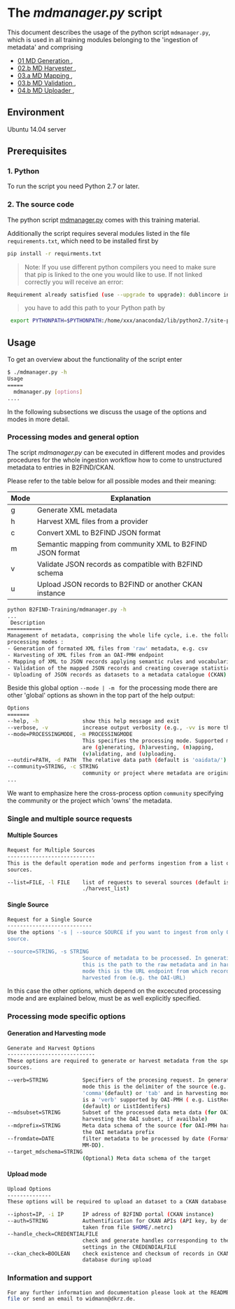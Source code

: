 # The *mdmanager.py* script
This document describes the usage of the python script `mdmanager.py`,
which is used in all training modules belonging to the 'ingestion of metadata' and comprising
* [01 MD Generation ](01.b-generate-metadata.md),
* [02.b MD Harvester ](02.b-OAI-harvester.md),
* [03.a MD Mapping ](03.a-map-metadata.md),
* [03.b MD Validation ](03.b-validate-metadata.md),
* [04.b MD Uploader ](04.b-upload-metadata.md),

## Environment
Ubuntu 14.04 server

## Prerequisites

### 1. Python
To run the script you need Python 2.7 or later.

### 2. The source code
The python script [mdmanager.py](https://github.com/EUDAT-Training/B2FIND-Training/blob/master/mdmanager.py) comes with this training material.

Additionally the script requires several modules listed in the file `requirements.txt`, which need to be installed first by

```sh
pip install -r requirments.txt
```
 > Note: If you use different python compilers you need to make sure that pip is linked to the one you would like to use. If not linked correctly you will receive an error:
 ```sh
 Requirement already satisfied (use --upgrade to upgrade): dublincore in /home/xxx/anaconda2/lib/python2.7/site-packages
```
> you have to add this path to your Python path by
```sh
 export PYTHONPATH=$PYTHONPATH:/home/xxx/anaconda2/lib/python2.7/site-packages/
```
## Usage
To get an overview about the functionality of the script enter
```sh
$ ./mdmanager.py -h
Usage
=====
  mdmanager.py [options]
....
```

In the following subsections we discuss the usage of the options and modes in more detail.

### Processing modes and general option
The script *mdmanager.py* can be executed in different modes and provides procedures for the whole ingestion workflow how to come to unstructured metadata to entries in B2FIND/CKAN. 

Please refer to the table below for all possible modes and their meaning:

Mode | Explanation
------|-------------------
g| Generate XML metadata
h| Harvest XML files from a provider
c| Convert XML to B2FIND JSON format
m| Semantic mapping from community XML to B2FIND JSON format
v| Validate JSON records as compatible with B2FIND schema
u| Upload JSON records to B2FIND or another CKAN instance

```sh
python B2FIND-Training/mdmanager.py -h
...
 Description
===========
Management of metadata, comprising the whole life cycle, i.e. the following
processing modes :
- Generation of formated XML files from 'raw' metadata, e.g. csv
- Harvesting of XML files from an OAI-PMH endpoint
- Mapping of XML to JSON records applying semantic rules and vocabularies
- Validation of the mapped JSON records and creating coverage statistics
- Uploading of JSON records as datasets to a metadata catalogue (CKAN)
```

Beside this global option `--mode | -m ` for the processing mode there are other 'global' options as shown in the top part of the help output:

```sh
Options
=======
--help, -h              show this help message and exit
--verbose, -v           increase output verbosity (e.g., -vv is more than -v)
--mode=PROCESSINGMODE, -m PROCESSINGMODE
                        This specifies the processing mode. Supported modes
                        are (g)enerating, (h)arvesting, (m)apping,
                        (v)alidating, and (u)ploading.
--outdir=PATH, -d PATH  The relative data path (default is 'oaidata/').
--community=STRING, -c STRING
                        community or project where metadata are originated.
...
```

We want to emphasize here the cross-process option `community` specifying the community or the project which 'owns' the metadata. 

### Single and multiple source requests

#### Multiple Sources

```sh
Request for Multiple Sources
----------------------------
This is the default operation mode and performs ingestion from a list of
sources.

--list=FILE, -l FILE    list of requests to several sources (default is
                        ./harvest_list)
```

#### Single Source


```sh
Request for a Single Source
---------------------------
Use the options '-s | --source SOURCE if you want to ingest from only ONE
source.

--source=STRING, -s STRING
                        Source of metadata to be processed. In generation mode
                        this is the path to the raw metadata and in harvesting
                        mode this is the URL endpoint from which records are
                        harvested from (e.g. the OAI-URL)
```

In this case the other options, which depend on the excecuted processing mode and are explained below, must be as well explicitly specified.

### Processing mode specific options

#### Generation and Harvesting mode

```sh
Generate and Harvest Options
----------------------------
These options are required to generate or harvest metadata from the specified
sources.

--verb=STRING           Specifiers of the procesing request. In generation
                        mode this is the delimiter of the source (e.g.
                        'comma'(default) or 'tab' and in harvesting mode this
                        is a 'verb' supported by OAI-PMH ( e.g. ListRecords
                        (default) or ListIdentifers)
--mdsubset=STRING       Subset of the processed data meta data (for OAI-PMH
                        harvesting the OAI subset, if availbale)
--mdprefix=STRING       Meta data schema of the source (for OAI-PMH harvesting
                        the OAI metadata prefix
--fromdate=DATE         filter metadata to be processed by date (Format: YYYY-
                        MM-DD).
--target_mdschema=STRING
                        (Optional) Meta data schema of the target
```

#### Upload mode

```sh
Upload Options
--------------
These options will be required to upload an dataset to a CKAN database.

--iphost=IP, -i IP      IP adress of B2FIND portal (CKAN instance)
--auth=STRING           Authentification for CKAN APIs (API key, by default
                        taken from file $HOME/.netrc)
--handle_check=CREDENTIALFILE
                        check and generate handles corresponding to the
                        settings in the CREDENDIALFILE
--ckan_check=BOOLEAN    check existence and checksum of records in CKAN
                        database during upload
```

### Information and support

```sh
For any further information and documentation please look at the README.md
file or send an email to widmann@dkrz.de.
```
